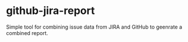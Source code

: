 # github-jira-report

Simple tool for combining issue data from JIRA and GitHub to geenrate a combined report.
